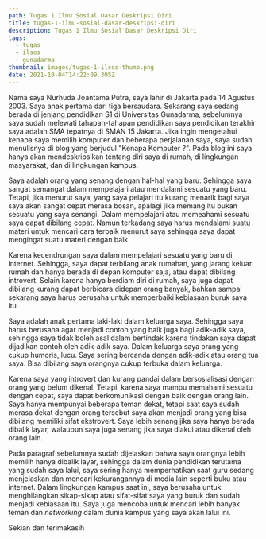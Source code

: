 ```yaml
---
path: Tugas 1 Ilmu Sosial Dasar Deskripsi Diri
title: tugas-1-ilmu-sosial-dasar-deskripsi-diri
description: Tugas 1 Ilmu Sosial Dasar Deskripsi Diri
tags:
  - tugas
  - ilsos
  - gunadarma
thumbnail: images/tugas-1-ilsos-thumb.png
date: 2021-10-04T14:22:09.305Z
---
```

Nama saya Nurhuda Joantama Putra, saya lahir di Jakarta pada 14 Agustus 2003. Saya anak pertama dari tiga bersaudara. Sekarang saya sedang berada di jenjang pendidikan S1 di Universitas Gunadarma, sebelumnya saya sudah melewati tahapan-tahapan pendidikan saya pendidikan terakhir saya adalah SMA tepatnya di SMAN 15 Jakarta. Jika ingin mengetahui kenapa saya memilih komputer dan beberapa perjalanan saya, saya sudah menulisnya di blog yang berjudul "Kenapa Komputer ?". Pada blog ini saya hanya akan mendeskripsikan tentang diri saya di rumah, di lingkungan masyarakat, dan di lingkungan kampus.

Saya adalah orang yang senang dengan hal-hal yang baru. Sehingga saya sangat semangat dalam mempelajari atau mendalami sesuatu yang baru. Tetapi, jika menurut saya, yang saya pelajari itu kurang menarik bagi saya saya akan sangat cepat merasa bosan, apalagi jika memang itu bukan sesuatu yang saya senangi. Dalam mempelajari atau memeahami sesuatu saya dapat dibilang cepat. Namun terkadang saya harus mendalami suatu materi untuk mencari cara terbaik menurut saya sehingga saya dapat mengingat suatu materi dengan baik.

Karena kecendrungan saya dalam mempelajari sesuatu yang baru di internet. Sehingga, saya dapat terbilang anak rumahan, yang jarang keluar rumah dan hanya berada di depan komputer saja, atau dapat dibilang introvert. Selain karena hanya berdiam diri di rumah, saya juga dapat dibilang kurang dapat berbicara didepan orang banyak, bahkan sampai sekarang saya harus berusaha untuk memperbaiki kebiasaan buruk saya itu.

Saya adalah anak pertama laki-laki dalam keluarga saya. Sehingga saya harus berusaha agar menjadi contoh yang baik juga bagi adik-adik saya, sehingga saya tidak boleh asal dalam bertindak karena tindakan saya dapat dijadikan contoh oleh adik-adik saya. Dalam keluarga saya orang yang cukup humoris, lucu. Saya sering bercanda dengan adik-adik atau orang tua saya. Bisa dibilang saya orangnya cukup terbuka dalam keluarga.

Karena saya yang introvert dan kurang pandai dalam bersosialisasi dengan orang yang belum dikenal. Tetapi, karena saya mampu memahami sesuatu dengan cepat, saya dapat berkomunikasi dengan baik dengan orang lain. Saya hanya mempunyai beberapa teman dekat, tetapi saat saya sudah merasa dekat dengan orang tersebut saya akan menjadi orang yang bisa dibilang memiliki sifat ekstrovert. Saya lebih senang jika saya hanya berada dibalik layar, walaupun saya juga senang jika saya diakui atau dikenal oleh orang lain.

Pada paragraf sebelumnya sudah dijelaskan bahwa saya orangnya lebih memilih hanya dibalik layar, sehingga dalam dunia pendidikan terutama yang sudah saya lalui, saya sering hanya memperhatikan saat guru sedang menjelaskan dan mencari kekurangannya di media lain seperti buku atau internet. Dalam lingkungan kampus saat ini, saya berusaha untuk menghilangkan sikap-sikap atau sifat-sifat saya yang buruk dan sudah menjadi kebiasaan itu. Saya juga mencoba untuk mencari lebih banyak teman dan *networking*
dalam dunia kampus yang saya akan lalui ini.

Sekian dan terimakasih